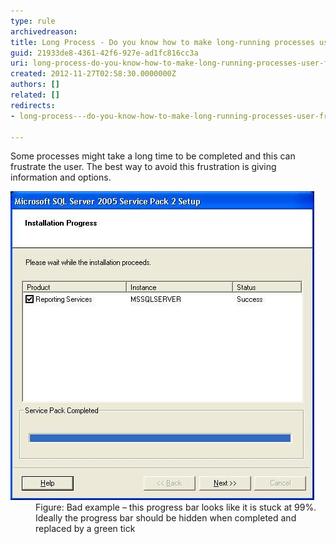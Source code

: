 ```yaml
---
type: rule
archivedreason: 
title: Long Process - Do you know how to make long-running processes user-friendly?
guid: 21933de8-4361-42f6-927e-ad1fc816cc3a
uri: long-process-do-you-know-how-to-make-long-running-processes-user-friendly
created: 2012-11-27T02:58:30.0000000Z
authors: []
related: []
redirects:
- long-process---do-you-know-how-to-make-long-running-processes-user-friendly

---
```


Some processes might take a long time to be completed and this can frustrate the user. The best way to avoid this frustration is giving information and options.

<!--endintro-->
<dl class="badImage"><dt><img alt=" Bad example of Progress bar" src="../../assets/ifaceLongProcess_bad.JPG"></dt>
<dd>Figure: Bad example – this progress bar looks like it is stuck at 99%. Ideally the progress bar should be hidden when completed and replaced by a green tick</dd></dl>
